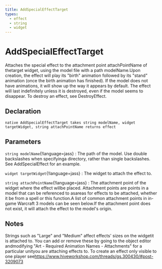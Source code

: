 ```yaml
---
title: AddSpecialEffectTarget
types:
  - effect
  - string
  - widget
---
```


# AddSpecialEffectTarget
Attaches the special effect to the attachment point attachPointName of thetarget widget, using the model file with a path modelName.Upon creation, the effect will play its "birth" animation followed by its "stand" animation (once the birth animation has finished). If the model does not have animations, it will show up the way it appears by default. The effect will last indefinitely unless it is destroyed, even if the model seems to disappear. To destroy an effect, see DestroyEffect.

## Declaration

```jass
native AddSpecialEffectTarget takes string modelName, widget targetWidget, string attachPointName returns effect
```

## Parameters
`string modelName`{!language=jass}
: The path of the model. Use double backslashes when specifyinga directory, rather than single backslashes. See AddSpecialEffect for an example.

`widget targetWidget`{!language=jass}
: The widget to attach the effect to.

`string attachPointName`{!language=jass}
: The attachment point of the widget where the effect willbe placed. Attachment points are points in a model that can be referenced to asareas for effects to be attached, whether it be from a spell or this function.A list of common attachment points in in-game Warcraft 3 models can be seen below.If the attachment point does not exist, it will attach the effect to the model's origin.

## Notes 
Strings such as "Large" and "Medium" affect effects' sizes on the widgetit is attached to. You can add or remove these by going to the object editor andmodifying "Art - Required Animation Names - Attachments" for a particular unityou are attaching effects to.
To create an effect only visible to one player see<https://www.hiveworkshop.com/threads/gs.300430/#post-3209073>
